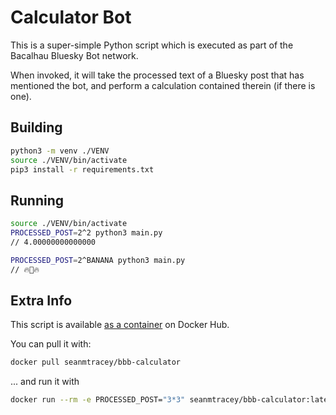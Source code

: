 # Calculator Bot

This is a super-simple Python script which is executed as part of the Bacalhau Bluesky Bot network. 

When invoked, it will take the processed text of a Bluesky post that has mentioned the bot, and perform a calculation contained therein (if there is one).

## Building

```bash
python3 -m venv ./VENV
source ./VENV/bin/activate
pip3 install -r requirements.txt
```

## Running

```bash
source ./VENV/bin/activate
PROCESSED_POST=2^2 python3 main.py
// 4.00000000000000

PROCESSED_POST=2^BANANA python3 main.py
// 🔥🧮🔥
```

## Extra Info

This script is available [as a container](https://hub.docker.com/r/seanmtracey/bbb-calculator) on Docker Hub.

You can pull it with:

```bash
docker pull seanmtracey/bbb-calculator
```

... and run it with 

```bash
docker run --rm -e PROCESSED_POST="3*3" seanmtracey/bbb-calculator:latest  
```